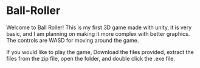 # Ball-Roller

Welcome to Ball Roller!
  This is my first 3D game made with unity, it is very basic, and I am planning on making it more complex with better graphics. 
The controls are WASD for moving around the game.

If you would like to play the game, Download the files provided, extract the files from the zip file, open the folder, and double click the .exe file.
